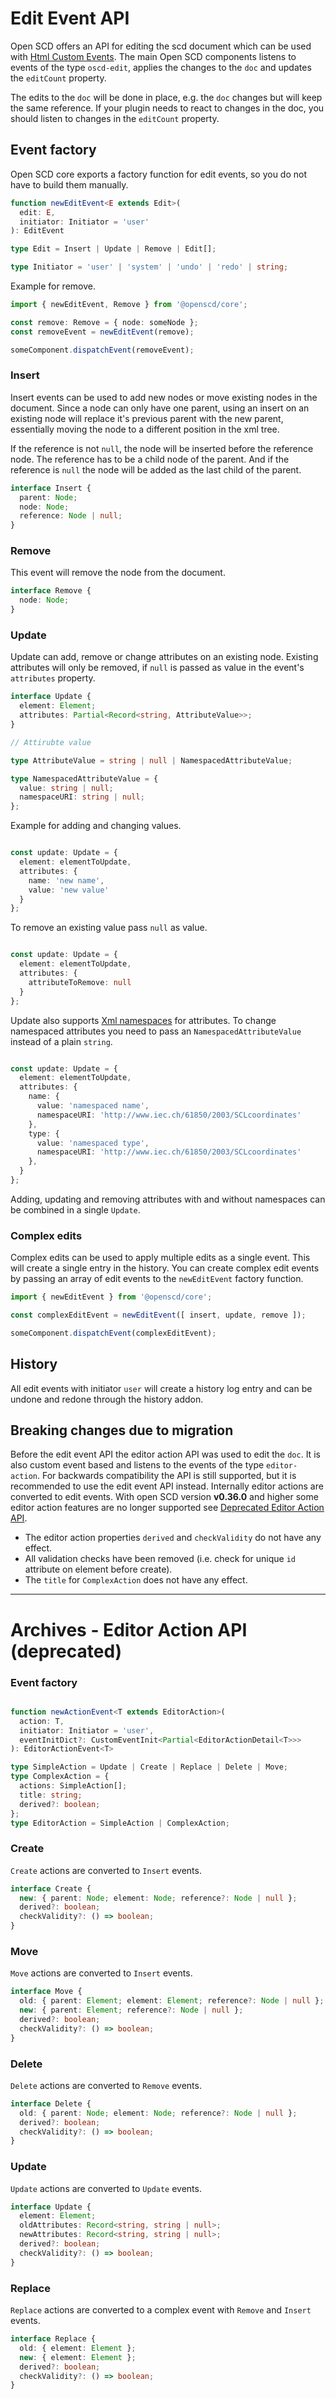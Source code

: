 # Edit Event API

Open SCD offers an API for editing the scd document which can be used with [Html Custom Events](https://developer.mozilla.org/en-US/docs/Web/API/CustomEvent/CustomEvent). The main Open SCD components listens to events of the type `oscd-edit`, applies the changes to the `doc` and updates the `editCount` property.

The edits to the `doc` will be done in place, e.g. the `doc` changes but will keep the same reference. If your plugin needs to react to changes in the doc, you should listen to changes in the `editCount` property.

## Event factory

Open SCD core exports a factory function for edit events, so you do not have to build them manually.

```ts
function newEditEvent<E extends Edit>(
  edit: E,
  initiator: Initiator = 'user'
): EditEvent

type Edit = Insert | Update | Remove | Edit[];

type Initiator = 'user' | 'system' | 'undo' | 'redo' | string;

```

Example for remove.

```ts
import { newEditEvent, Remove } from '@openscd/core';

const remove: Remove = { node: someNode };
const removeEvent = newEditEvent(remove);

someComponent.dispatchEvent(removeEvent);

```


### Insert

Insert events can be used to add new nodes or move existing nodes in the document. Since a node can only have one parent, using an insert on an existing node will replace it's previous parent with the new parent, essentially moving the node to a different position in the xml tree.

If the reference is not `null`, the node will be inserted before the reference node. The reference has to be a child node of the parent. And if the reference is `null` the node will be added as the last child of the parent.

```ts
interface Insert {
  parent: Node;
  node: Node;
  reference: Node | null;
}
```


### Remove

This event will remove the node from the document.

```ts
interface Remove {
  node: Node;
}
```


### Update

Update can add, remove or change attributes on an existing node. Existing attributes will only be removed, if `null` is passed as value in the event's `attributes` property.


```ts
interface Update {
  element: Element;
  attributes: Partial<Record<string, AttributeValue>>;
}

// Attirubte value

type AttributeValue = string | null | NamespacedAttributeValue;

type NamespacedAttributeValue = {
  value: string | null;
  namespaceURI: string | null;
};
```

Example for adding and changing values.

```ts

const update: Update = {
  element: elementToUpdate,
  attributes: {
    name: 'new name',
    value: 'new value'
  }
};

```

To remove an existing value pass `null` as value.

```ts

const update: Update = {
  element: elementToUpdate,
  attributes: {
    attributeToRemove: null
  }
};

```

Update also supports [Xml namespaces](https://developer.mozilla.org/en-US/docs/Related/IMSC/Namespaces#namespaced_attributes) for attributes. To change namespaced attributes you need to pass an `NamespacedAttributeValue` instead of a plain `string`.

```ts

const update: Update = {
  element: elementToUpdate,
  attributes: {
    name: {
      value: 'namespaced name',
      namespaceURI: 'http://www.iec.ch/61850/2003/SCLcoordinates'
    },
    type: {
      value: 'namespaced type',
      namespaceURI: 'http://www.iec.ch/61850/2003/SCLcoordinates'
    },
  }
};

```

Adding, updating and removing attributes with and without namespaces can be combined in a single `Update`.

### Complex edits

Complex edits can be used to apply multiple edits as a single event. This will create a single entry in the history. You can create complex edit events by passing an array of edit events to the `newEditEvent` factory function.

```ts
import { newEditEvent } from '@openscd/core';

const complexEditEvent = newEditEvent([ insert, update, remove ]);

someComponent.dispatchEvent(complexEditEvent);

```



## History

All edit events with initiator `user` will create a history log entry and can be undone and redone through the history addon.

## Breaking changes due to migration
Before the edit event API the editor action API was used to edit the `doc`. It is also custom event based and listens to the events of the type `editor-action`.
For backwards compatibility the API is still supported, but it is recommended to use the edit event API instead. Internally editor actions are converted to edit events.
With open SCD version **v0.36.0** and higher some editor action features are no longer supported see [Deprecated Editor Action API](#archives---editor-action-api-deprecated). 
* The editor action properties `derived` and `checkValidity` do not have any effect.
* All validation checks have been removed (i.e. check for unique `id` attribute on element before create).
* The `title` for `ComplexAction` does not have any effect.

---

# Archives - Editor Action API (deprecated)

### Event factory

```ts

function newActionEvent<T extends EditorAction>(
  action: T,
  initiator: Initiator = 'user',
  eventInitDict?: CustomEventInit<Partial<EditorActionDetail<T>>>
): EditorActionEvent<T>

type SimpleAction = Update | Create | Replace | Delete | Move;
type ComplexAction = {
  actions: SimpleAction[];
  title: string;
  derived?: boolean;
};
type EditorAction = SimpleAction | ComplexAction;

```


### Create

`Create` actions are converted to `Insert` events.

```ts
interface Create {
  new: { parent: Node; element: Node; reference?: Node | null };
  derived?: boolean;
  checkValidity?: () => boolean;
}
```

### Move

`Move` actions are converted to `Insert` events.

```ts
interface Move {
  old: { parent: Element; element: Element; reference?: Node | null };
  new: { parent: Element; reference?: Node | null };
  derived?: boolean;
  checkValidity?: () => boolean;
}
```


### Delete

`Delete` actions are converted to `Remove` events.

```ts
interface Delete {
  old: { parent: Node; element: Node; reference?: Node | null };
  derived?: boolean;
  checkValidity?: () => boolean;
}
```


### Update

`Update` actions are converted to `Update` events.

```ts
interface Update {
  element: Element;
  oldAttributes: Record<string, string | null>;
  newAttributes: Record<string, string | null>;
  derived?: boolean;
  checkValidity?: () => boolean;
}
```

### Replace

`Replace` actions are converted to a complex event with `Remove` and `Insert` events.

```ts
interface Replace {
  old: { element: Element };
  new: { element: Element };
  derived?: boolean;
  checkValidity?: () => boolean;
}
```
